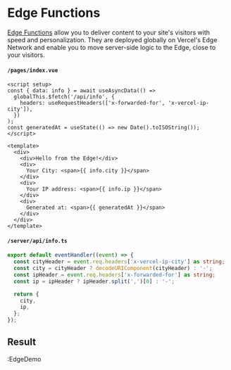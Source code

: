 # Edge Functions

[Edge Functions](http://vercel.com/edge) allow you to deliver content to your site's visitors with speed and personalization. They are deployed globally on Vercel's Edge Network and enable you to move server-side logic to the Edge, close to your visitors.

#### `/pages/index.vue`

```vue
<script setup>
const { data: info } = await useAsyncData(() =>
  globalThis.$fetch('/api/info', {
    headers: useRequestHeaders(['x-forwarded-for', 'x-vercel-ip-city']),
  })
);
const generatedAt = useState(() => new Date().toISOString());
</script>

<template>
  <div>
    <div>Hello from the Edge!</div>
    <div>
      Your City: <span>{{ info.city }}</span>
    </div>
    <div>
      Your IP address: <span>{{ info.ip }}</span>
    </div>
    <div>
      Generated at: <span>{{ generatedAt }}</span>
    </div>
  </div>
</template>
```

#### `/server/api/info.ts`

```ts
export default eventHandler((event) => {
  const cityHeader = event.req.headers['x-vercel-ip-city'] as string;
  const city = cityHeader ? decodeURIComponent(cityHeader) : '-';
  const ipHeader = event.req.headers['x-forwarded-for'] as string;
  const ip = ipHeader ? ipHeader.split(',')[0] : '-';

  return {
    city,
    ip,
  };
});
```

## Result

:EdgeDemo
